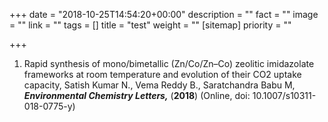 +++
date = "2018-10-25T14:54:20+00:00"
description = ""
fact = ""
image = ""
link = ""
tags = []
title = "test"
weight = ""
[sitemap]
priority = ""

+++
1. Rapid synthesis of mono/bimetallic (Zn/Co/Zn–Co) zeolitic imidazolate frameworks at room temperature and evolution of their CO2 uptake capacity,  Satish Kumar N., Vema Reddy B.,  Saratchandra Babu M, **_Environmental Chemistry Letters,_** (**2018**) (Online, doi: 10.1007/s10311-018-0775-y) 